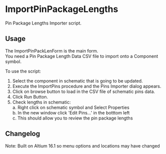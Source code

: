 # ImportPinPackageLengths
Pin Package Lengths Importer script.


## Usage
The ImportPinPackLenForm is the main form.\
You need a Pin Package Length Data CSV file to import onto a Component symbol.

To use the script:
1. Select the component in schematic that is going to be updated.
2. Execute the ImportPins procedure and the Pins Importer dialog appears.
3. Click on browse button to load in the CSV file of schematic pins data.
4. Click Run Button.
5. Check lengths in schematic:  
  a. Right click on schematic symbol and Select Properties  
  b. In the new window click 'Edit Pins...' in the botttom left  
  c. This should allow you to review the pin package lengths


## Changelog
Note: Built on Altium 16.1 so menu options and locations may have changed